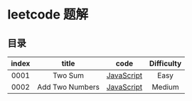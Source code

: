 # leetcode 题解

## 目录
| index |       title            | code           |  Difficulty   |
| :--:  | :-------------------:  | :---:          |  :--:         |
| 0001 | Two Sum | [JavaScript](./javascript/0001.two-sum.1.js) | Easy |
| 0002 | Add Two Numbers | [JavaScript](./javascript/0002.add-two-numbers.2.js) | Medium |